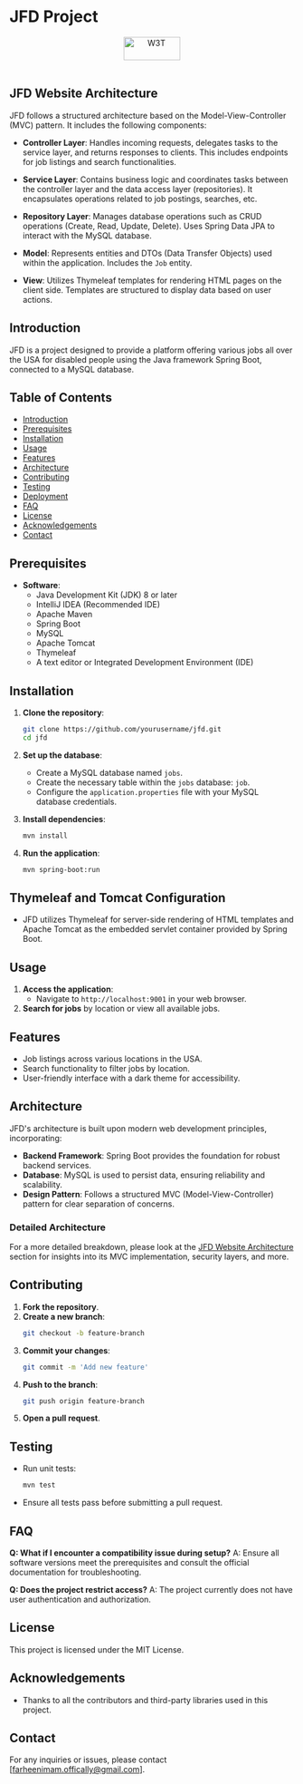 # JFD Project
<p align="center">
 <a href="https://web3templates.com/?ref=nextly_github_logo">
 <img src="https://user-images.githubusercontent.com/1884712/132941531-0fdd7acf-47ca-424e-b77f-1fab2e372a37.png" alt="W3T" width="100" height="41"/>
 </a> 
 <br>
 <br>
</p>

## JFD Website Architecture

JFD follows a structured architecture based on the Model-View-Controller (MVC) pattern. It includes the following components:

* **Controller Layer**: Handles incoming requests, delegates tasks to the service layer, and returns responses to clients. This includes endpoints for job listings and search functionalities.

* **Service Layer**: Contains business logic and coordinates tasks between the controller layer and the data access layer (repositories). It encapsulates operations related to job postings, searches, etc.

* **Repository Layer**: Manages database operations such as CRUD operations (Create, Read, Update, Delete). Uses Spring Data JPA to interact with the MySQL database.

* **Model**: Represents entities and DTOs (Data Transfer Objects) used within the application. Includes the `Job` entity.

* **View**: Utilizes Thymeleaf templates for rendering HTML pages on the client side. Templates are structured to display data based on user actions.

## Introduction
JFD is a project designed to provide a platform offering various jobs all over the USA for disabled people using the Java framework Spring Boot, connected to a MySQL database.

## Table of Contents
* [Introduction](#introduction)
* [Prerequisites](#prerequisites)
* [Installation](#installation)
* [Usage](#usage)
* [Features](#features)
* [Architecture](#architecture)
* [Contributing](#contributing)
* [Testing](#testing)
* [Deployment](#deployment)
* [FAQ](#faq)
* [License](#license)
* [Acknowledgements](#acknowledgements)
* [Contact](#contact)

## Prerequisites
- **Software**:
  - Java Development Kit (JDK) 8 or later
  - IntelliJ IDEA (Recommended IDE)
  - Apache Maven
  - Spring Boot
  - MySQL
  - Apache Tomcat
  - Thymeleaf
  - A text editor or Integrated Development Environment (IDE)

## Installation
1. **Clone the repository**:
    ```bash
    git clone https://github.com/yourusername/jfd.git
    cd jfd
    ```
2. **Set up the database**:
    - Create a MySQL database named `jobs`.
    - Create the necessary table within the `jobs` database: `job`.
    - Configure the `application.properties` file with your MySQL database credentials.

3. **Install dependencies**:
    ```bash
    mvn install
    ```
4. **Run the application**:
    ```bash
    mvn spring-boot:run
    ```

## Thymeleaf and Tomcat Configuration
* JFD utilizes Thymeleaf for server-side rendering of HTML templates and Apache Tomcat as the embedded servlet container provided by Spring Boot.

## Usage
1. **Access the application**:
    - Navigate to `http://localhost:9001` in your web browser.
2. **Search for jobs** by location or view all available jobs.

## Features
* Job listings across various locations in the USA.
* Search functionality to filter jobs by location.
* User-friendly interface with a dark theme for accessibility.

## Architecture

JFD's architecture is built upon modern web development principles, incorporating:

* **Backend Framework**: Spring Boot provides the foundation for robust backend services.
* **Database**: MySQL is used to persist data, ensuring reliability and scalability.
* **Design Pattern**: Follows a structured MVC (Model-View-Controller) pattern for clear separation of concerns.

### Detailed Architecture
For a more detailed breakdown, please look at the [JFD Website Architecture](#jfd-website-architecture) section for insights into its MVC implementation, security layers, and more.

## Contributing
1. **Fork the repository**.
2. **Create a new branch**:
    ```bash
    git checkout -b feature-branch
    ```
3. **Commit your changes**:
    ```bash
    git commit -m 'Add new feature'
    ```
4. **Push to the branch**:
    ```bash
    git push origin feature-branch
    ```
5. **Open a pull request**.

## Testing
* Run unit tests:
    ```bash
    mvn test
    ```
* Ensure all tests pass before submitting a pull request.

## FAQ
**Q: What if I encounter a compatibility issue during setup?**
A: Ensure all software versions meet the prerequisites and consult the official documentation for troubleshooting.

**Q: Does the project restrict access?**
A: The project currently does not have user authentication and authorization.

## License
This project is licensed under the MIT License.

## Acknowledgements
* Thanks to all the contributors and third-party libraries used in this project.

## Contact
For any inquiries or issues, please contact [farheenimam.offically@gmail.com].
